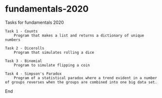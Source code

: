 # fundamentals-2020

Tasks for fundamentals 2020

    Task 1 - Counts
        Program that makes a list and returns a dictionary of unique numbers

    Task 2 - Dicerolls
        Program that simulates rolling a dice 

    Task 3 - Binomial
        Program to simulate flipping a coin

    Task 4 - Simpson's Paradox
        Program of a statistical paradox where a trend evident in a number of groups reverses when the groups are combined into one big data set.


End